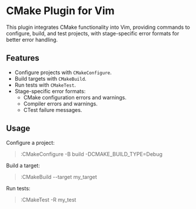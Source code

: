 # CMake Plugin for Vim

This plugin integrates CMake functionality into Vim, providing commands to configure, build, and test projects, with stage-specific error formats for better error handling.

## Features

- Configure projects with `CMakeConfigure`.
- Build targets with `CMakeBuild`.
- Run tests with `CMakeTest`.
- Stage-specific error formats:
  - CMake configuration errors and warnings.
  - Compiler errors and warnings.
  - CTest failure messages.

## Usage

Configure a project:
> :CMakeConfigure -B build -DCMAKE_BUILD_TYPE=Debug

Build a target:
> :CMakeBuild --target my_target

Run tests:
> :CMakeTest -R my_test
